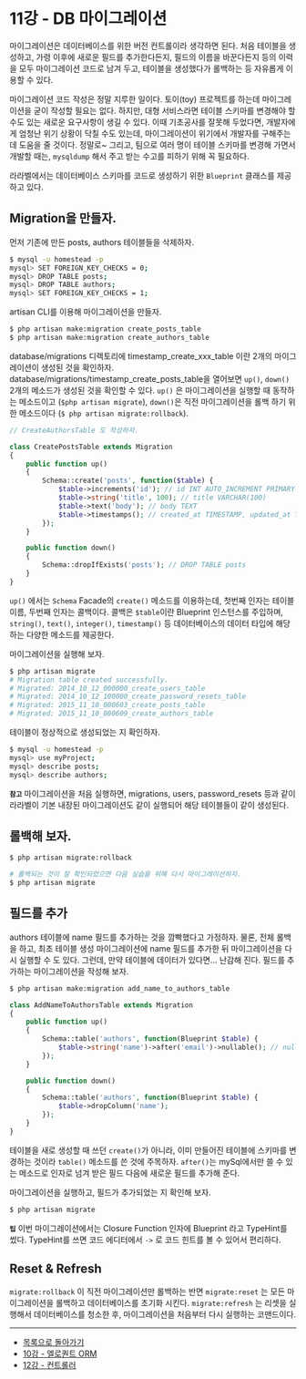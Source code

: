 # 11강 - DB 마이그레이션

마이그레이션은 데이터베이스를 위한 버전 컨트롤이라 생각하면 된다. 처음 테이블을 생성하고, 가령 이후에 새로운 필드를 추가한다든지, 필드의 이름을 바꾼다든지 등의 이력을 모두 마이그레이션 코드로 남겨 두고, 테이블을 생성했다가 롤백하는 등 자유롭게 이용할 수 있다.

마이그레이션 코드 작성은 정말 지루한 일이다. 토이(toy) 프로젝트를 하는데 마이그레이션을 굳이 작성할 필요는 없다. 하지만, 대형 서비스라면 테이블 스키마를 변경해야 할 수도 있는 새로운 요구사항이 생길 수 있다. 이때 기초공사를 잘못해 두었다면, 개발자에게 엄청난 위기 상황이 닥칠 수도 있는데, 마이그레이션이 위기에서 개발자를 구해주는 데 도움을 줄 것이다. 정말로~ 그리고, 팀으로 여러 명이 테이블 스키마를 변경해 가면서 개발할 때는, `mysqldump` 해서 주고 받는 수고를 피하기 위해 꼭 필요하다.

라라벨에서는 데이터베이스 스키마를 코드로 생성하기 위한 `Blueprint` 클래스를 제공하고 있다. 

## Migration을 만들자.

먼저 기존에 만든 posts, authors 테이블들을 삭제하자. 

```bash
$ mysql -u homestead -p
mysql> SET FOREIGN_KEY_CHECKS = 0;
mysql> DROP TABLE posts;
mysql> DROP TABLE authors;
mysql> SET FOREIGN_KEY_CHECKS = 1;
```

artisan CLI를 이용해 마이그레이션을 만들자.

```bash
$ php artisan make:migration create_posts_table
$ php artisan make:migration create_authors_table
```

database/migrations 디렉토리에 timestamp_create_xxx_table 이란 2개의 마이그레이션이 생성된 것을 확인하자. database/migrations/timestamp_create_posts_table을 열어보면 `up()`, `down()` 2개의 메소드가 생성된 것을 확인할 수 있다. `up()` 은 마이그레이션을 실행할 때 동작하는 메소드이고 (`$php artisan migrate`), `down()`은 직전 마이그레이션을 롤백 하기 위한 메소드이다 (`$ php artisan migrate:rollback`).
 
```php
// CreateAuthorsTable 도 작성하자.

class CreatePostsTable extends Migration
{
    public function up()
    {
        Schema::create('posts', function($table) {
            $table->increments('id'); // id INT AUTO_INCREMENT PRIMARY KEY
            $table->string('title', 100); // title VARCHAR(100)
            $table->text('body'); // body TEXT
            $table->timestamps(); // created_at TIMESTAMP, updated_at TIMESTAMP
        });
    }

    public function down()
    {
        Schema::dropIfExists('posts'); // DROP TABLE posts
    }
}
```

`up()` 에서는 `Schema` Facade의 `create()` 메소드를 이용하는데, 첫번째 인자는 테이블 이름, 두번째 인자는 콜백이다. 콜백은 `$table`이란 Blueprint 인스턴스를 주입하며, `string()`, `text()`, `integer()`, `timestamp()` 등 데이터베이스의 데이터 타입에 해당하는 다양한 메소드를 제공한다.

마이그레이션을 실행해 보자.

```bash
$ php artisan migrate
# Migration table created successfully.
# Migrated: 2014_10_12_000000_create_users_table
# Migrated: 2014_10_12_100000_create_password_resets_table
# Migrated: 2015_11_10_080603_create_posts_table
# Migrated: 2015_11_10_080609_create_authors_table
```

테이블이 정상적으로 생성되었는 지 확인하자. 
 
```bash
$ mysql -u homestead -p
mysql> use myProject;
mysql> describe posts;
mysql> describe authors;
```
 
**`참고`** 마이그레이션을 처음 실행하면, migrations, users, password_resets 등과 같이 라라벨이 기본 내장된 마이그레이션도 같이 실행되어 해당 테이블들이 같이 생성된다.
 
## 롤백해 보자.
 
```bash
$ php artisan migrate:rollback

# 롤백되는 것이 잘 확인되었으면 다음 실습을 위해 다시 마이그레이션하자.
$ php artisan migrate
```

## 필드를 추가

authors 테이블에 name 필드를 추가하는 것을 깜빡했다고 가정하자. 물론, 전체 롤백을 하고, 최초 테이블 생성 마이그레이션에 name 필드를 추가한 뒤 마이그레이션을 다시 실행할 수 도 있다. 그런데, 만약 테이블에 데이터가 있다면... 난감해 진다. 필드를 추가하는 마이그레이션을 작성해 보자.

```bash
$ php artisan make:migration add_name_to_authors_table
```

```php
class AddNameToAuthorsTable extends Migration
{
    public function up()
    {
        Schema::table('authors', function(Blueprint $table) {
            $table->string('name')->after('email')->nullable(); // nullable()은 NULL 을 허용한다는 얘기
        });
    }

    public function down()
    {
        Schema::table('authors', function(Blueprint $table) {
            $table->dropColumn('name');
        });
    }
}
```

테이블을 새로 생성할 때 쓰던 `create()`가 아니라, 이미 만들어진 테이블에 스키마를 변경하는 것이라 `table()` 메소드를 쓴 것에 주목하자. `after()`는 mySql에서만 쓸 수 있는 메소드로 인자로 넘겨 받은 필드 다음에 새로운 필드를 추가해 준다.

마이그레이션을 실행하고, 필드가 추가되었는 지 확인해 보자.

```bash
$ php artisan migrate
```

**`팁`** 이번 마이그레이션에서는 Closure Function 인자에 Blueprint 라고 TypeHint를 썼다. TypeHint를 쓰면 코드 에디터에서 `->` 로 코드 힌트를 볼 수 있어서 편리하다.

## Reset & Refresh

`migrate:rollback` 이 직전 마이그레이션만 롤백하는 반면 `migrate:reset` 는 모든 마이그레이션을 롤백하고 데이터베이스를 초기화 시킨다. `migrate:refresh` 는 리셋을 실행해서 데이터베이스를 청소한 후, 마이그레이션을 처음부터 다시 실행하는 코맨드이다.
<!--@start-->
---

- [목록으로 돌아가기](../readme.md)
- [10강 - 엘로퀀트 ORM](10-eloquent.md)
- [12강 - 컨트롤러](12-controller.md)
<!--@end-->
